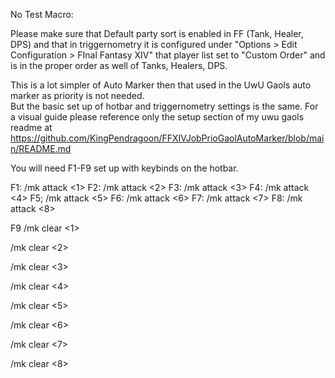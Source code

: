 No Test Macro:

Please make sure that Default party sort is enabled in FF (Tank, Healer, DPS) and that in triggernometry it is configured under
 "Options > Edit Configuration > FInal Fantasy XIV" that player list set to "Custom Order" and is in the proper order as well of Tanks, Healers, DPS. 

This is a lot simpler of Auto Marker then that used in the UwU Gaols auto marker as priority is not needed.  
But the basic set up of hotbar and triggernometry settings is the same.  For a visual guide please reference only the setup section
of my uwu gaols readme at https://github.com/KingPendragoon/FFXIVJobPrioGaolAutoMarker/blob/main/README.md

You will need F1-F9 set up with keybinds on the hotbar.

F1: /mk attack <1>
F2: /mk attack <2>
F3: /mk attack <3>
F4: /mk attack <4>
F5; /mk attack <5>
F6: /mk attack <6>
F7: /mk attack <7>
F8: /mk attack <8>

F9
/mk clear <1>

/mk clear <2>

/mk clear <3>

/mk clear <4>

/mk clear <5>

/mk clear <6>

/mk clear <7>

/mk clear <8>

